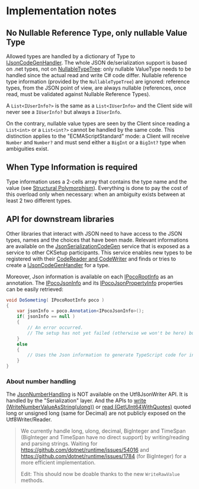 # Implementation notes



## No Nullable Reference Type, only nullable Value Type

Allowed types are handled by a dictionary of Type to [IJsonCodeGenHandler](IJsonCodeGenHandler.cs).
The whole JSON de/serialization support is based on .net types, not on [NullableTypeTree](https://github.com/Invenietis/CK-CodeGen/blob/master/CK.CodeGen/NullableType/NullableTypeTree.cs):
only nullable ValueType needs to be handled since the actual read and write C# code differ. Nullable reference type information (provided by the `NullableTypeTree`) are ignored:
reference types, from the JSON point of view, are always nullable (references, once read, must be validated against Nullable Reference Types). 

A `List<IUserInfo?>` is the same as a `List<IUserInfo>` and the Client side will never see a `IUserInfo?` but always a  `IUserInfo`.

On the contrary, nullable value types are seen by the Client since reading a `List<int>` or a `List<int?>` cannot be handled by the same code.
This distinction applies to the "ECMAScriptStandard" mode: a Client will receive `Number` and `Number?` and must send either a `BigInt` or a `BigInt?` type
when ambiguities exist.

## When Type Information is required

Type information uses a 2-cells array that contains the type name and the value (see [Structural Polymorphism](../../../CK.Poco.Json/README.md#structural_polymorphism)).
Everything is done to pay the cost of this overload only when necessary: when an ambiguity exists between at least 2 two different types.

## API for downstream libraries

Other libraries that interact with JSON need to have access to the JSON types, names and the choices that have been made.
Relevant informations are available on the [JsonSerializationCodeGen](JsonSerializationCodeGen.cs) service that is exposed
as a service to other CKSetup participants. This service enables new types to be registered with their
[CodeReader and CodeWriter](CodeReaderWriterDelegates.cs) and finds or tries to create a [IJsonCodeGenHandler](IJsonCodeGenHandler.cs)
for a type.

Moreover, Json information is available on each [IPocoRootInfo](../IPocoRootInfo.cs) as an annotation.
The [IPocoJsonInfo](IPocoJsonInfo.cs) and its [IPocoJsonPropertyInfo](IPocoJsonPropertyInfo.cs) properties can be
easily retrieved:
 
````csharp
void DoSometing( IPocoRootInfo poco )
{
    var jsonInfo = poco.Annotation<IPocoJsonInfo>();
    if( jsonInfo == null )
    {
        // An error occurred.
        // The setup has not yet failed (otherwise we won't be here) but it will.
    }
    else
    {
        // Uses the Json information to generate TypeScript code for instance...
    }
}
```` 


### About number handling

The [JsonNumberHandling](https://docs.microsoft.com/en-us/dotnet/api/system.text.json.serialization.jsonnumberhandling) is NOT available on the Utf8JsonWriter API.
It is handled by the "Serialization" layer. And the APIs to [write (WriteNumberValueAsString(ulong))](https://source.dot.net/#System.Text.Json/System/Text/Json/Writer/Utf8JsonWriter.WriteValues.UnsignedNumber.cs,112)
or [read (GetUInt64WithQuotes)](https://source.dot.net/#System.Text.Json/System/Text/Json/Reader/Utf8JsonReader.TryGet.cs,383) quoted long or unsigned long (same for Decimal) are not publicly
exposed on the Utf8Writer/Reader.

> We currently handle long, ulong, decimal, BigInteger and TimeSpan (BigInteger and TimeSpan have no direct support) by writing/reading and parsing strings.
> Waiting for https://github.com/dotnet/runtime/issues/54016 and https://github.com/dotnet/runtime/issues/1784 (for BigInteger) for a more efficient implementation.
>
> Edit: This should now be doable thanks to the new `WriteRawValue` methods.


